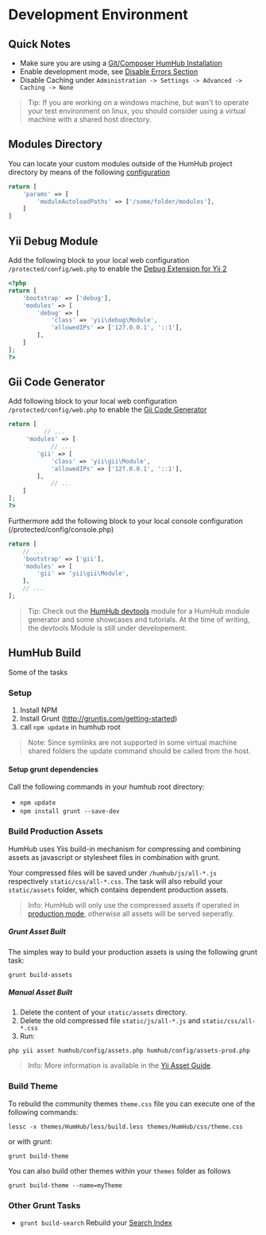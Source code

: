 Development Environment
=======================

Quick Notes
-----------

- Make sure you are using a [Git/Composer HumHub Installation](git-installation.md)
- Enable development mode, see [Disable Errors Section](../admin/security.md#disable-errors-debugging)
- Disable Caching under `Administration -> Settings -> Advanced -> Caching -> None`

> Tip: If you are working on a windows machine, but wan't to operate your test environment on linux, you should consider using a virtual machine with a shared host directory.

Modules Directory
-----------------

You can locate your custom modules outside of the HumHub project directory by means of the following [configuration](../admin/advanced-configuration.md#application-params)

```php
return [
    'params' => [
        'moduleAutoloadPaths' => ['/some/folder/modules'],        
    ]
]
```



Yii Debug Module
----------------

Add the following block to your local web configuration `/protected/config/web.php` to enable the [Debug Extension for Yii 2](http://www.yiiframework.com/doc-2.0/ext-debug-index.html)

```php
<?php
return [
    'bootstrap' => ['debug'],
    'modules' => [
        'debug' => [
            'class' => 'yii\debug\Module',
            'allowedIPs' => ['127.0.0.1', '::1'],
        ],
    ]
];
?>
```

Gii Code Generator
-------------------

Add following block to your local web configuration `/protected/config/web.php` to enable the [Gii Code Generator](http://www.yiiframework.com/doc-2.0/guide-start-gii.html)

```php
return [
          // ...
	 'modules' => [
            // ...
	    'gii' => [
	        'class' => 'yii\gii\Module',
	        'allowedIPs' => ['127.0.0.1', '::1'],
	    ],
            // ...
	]
];
?>
```

Furthermore add the following block to your local console configuration (/protected/config/console.php)

```php
return [
    // ...
    'bootstrap' => ['gii'],
    'modules' => [
        'gii' => 'yii\gii\Module',
    ],
    // ...
];
```

> Tip: Check out the [HumHub devtools](https://github.com/humhub/humhub-modules-devtools) module for a HumHub module generator and some showcases and tutorials. At the time of writing, the devtools Module is still under developement. 

HumHub Build
-----------

Some of the tasks

### Setup

 1. Install NPM
 2. Install Grunt (http://gruntjs.com/getting-started)
 3. call `npm update` in humhub root

> Note: Since symlinks are not supported in some virtual machine shared folders the update command should be called from the host.

#### Setup grunt dependencies

Call the following commands in your humhub root directory:
 - `npm update`
 - `npm install grunt --save-dev`

### Build Production Assets

HumHub uses Yiis build-in mechanism for compressing and combining assets as javascript or stylesheet files in combination with grunt.

Your compressed files will be saved under `/humhub/js/all-*.js` respectively `static/css/all-*.css`. The task will also rebuild your `static/assets` folder, which contains dependent production assets. 

> Info: HumHub will only use the compressed assets if operated in [production mode](admin-installation.md#disable-errors-debugging), otherwise all assets will be served seperatly.

##### Grunt Asset Built

The simples way to build your production assets is using the following grunt task:

```
grunt build-assets
```

#####  Manual Asset Built

1. Delete the content of your `static/assets` directory.
2. Delete the old compressed file `static/js/all-*.js` and `static/css/all-*.css`
2. Run:

```
php yii asset humhub/config/assets.php humhub/config/assets-prod.php
```

> Info: More information is available in the [Yii Asset Guide](http://www.yiiframework.com/doc-2.0/guide-structure-assets.html#combining-compressing-assets).

### Build Theme

To rebuild the community themes  `theme.css` file you can execute one of the following commands:

```
lessc -x themes/HumHub/less/build.less themes/HumHub/css/theme.css
```

or with grunt:

```
grunt build-theme
```

You can also build other themes within your `themes` folder as follows

```
grunt build-theme --name=myTheme
```


### Other Grunt Tasks
 - `grunt build-search` Rebuild your [Search Index](../admin/search.md)

